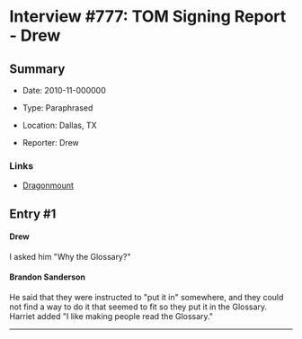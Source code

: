 # Interview #777: TOM Signing Report - Drew

## Summary

- Date: 2010-11-000000

- Type: Paraphrased

- Location: Dallas, TX

- Reporter: Drew

### Links

- [Dragonmount](http://www.dragonmount.com/forums/topic/53029-tom-signing-tour-reports/page__st__20#entry1663013)


## Entry #1

#### Drew

I asked him "Why the Glossary?"

#### Brandon Sanderson

He said that they were instructed to "put it in" somewhere, and they could not find a way to do it that seemed to fit so they put it in the Glossary. Harriet added "I like making people read the Glossary."


---

